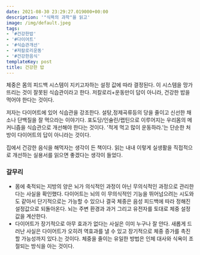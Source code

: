 ```yaml
---
date: 2021-08-30 23:29:27.019000+00:00
description: '"식욕의 과학"을 읽고'
image: /img/default.jpeg
tags:
- '#건강한밥'
- '#다이어트'
- '#식습관개선'
- '#저칼로리운동'
- '#건강한음식'
templateKey: post
title: 건강한 밥
---
```


체중은 몸의 피드백 시스템이 지키고자하는 설정 값에 따라 결정된다. 이 시스템을 망가뜨리는 것이 잘못된 식습관이라고 한다. 저칼로리+운동만이 답이 아니라, 건강한 밥을 먹어야 한다는 것이다.

저자는 다이어트에 있어 식습관을 강조한다. 설탕,정제곡류등의 당을 줄이고 신선한 채소나 단백질을 잘 먹으라는 이야기다. 포도당/인슐린/랩틴으로 이루어지는 우리몸의 메커니즘을 식습관으로 개선해야 한다는 것이다. '적게 먹고 많이 운동하라.'는 단순한 처방이 다이어트의 답이 아니라는 것이다.

집에서 건강한 음식을 해먹자는 생각이 든 책이다. 읽는 내내 이렇게 실생활을 직접적으로 개선하는 실용서를 읽으면 좋겠다는 생각이 들었다.

### 갈무리
* 몸에 축적되는 지방의 양은 뇌가 의식적인 과정이 아닌 무의식적인 과정으로 관리한다는 사실을 확인했다. 다이어트는 뇌의 이 무의식적인 기능을 뛰어넘으려는 시도와도 같아서 단기적으로는 가능할 수 있으나 결국 체중은 음성 피드백에 따라 정해진 설정값으로 되돌아온다. 뇌는 주변 환경과 과거 그리고 유전자를 토대로 체중 설정값을 계산한다.
* 다이어트가 장기적으로 아무 효과가 없다는 사실은 이미 누구나 잘 안다. 새롭게 드러난 사실은 다이어트가 오히려 역효과를 낼 수 있고 장기적으로 체중 증가를 촉진할 가능성까지 있다.는 것이다. 체중을 줄이는 유일한 방법은 인체 대사와 식욕이 조절되는 방식을 아는 것이다.